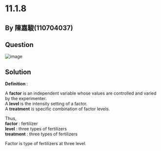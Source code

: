 # 11.1.8

## By 陳嘉駿(110704037)

## Question

![image](https://img.onl/dowX4V)

## Solution

**Definition** :<br>

A **factor** is an independent variable whose values are controlled and varied by the experimenter.<br>
A **level** is the intensity setting of a factor. <br>
A **treatment** is specific combination of factor levels.<br>

Thus, <br>
**factor** : fertilizer <br>
**level** : three types of fertilizers<br>
**treatment** : three types of fertilizers<br>

Factor is type of fertilizers at three level.
